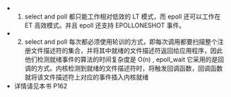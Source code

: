 - 1. select and poll 都只能工作相对低效的 LT 模式，而 epoll 还可以工作在 ET 高效模式。并且 epoll 还支持 EPOLLONESHOT 事件。
- 2. select and poll 每次都必须使用轮训的方式，即每次调用都要扫描整个注册文件描述符的集合，并将其中就绪的文件描述符返回给应用程序，因此他们检测就绪事件的算法的时间复杂度是 O(n) , epoll_wait 它采用的是回调的方式。内核检测到就绪的文件描述符时，将触发回调函数，回调函数就将该文件描述符上对应的事件插入内核就绪
- 详情请见本书 P162
